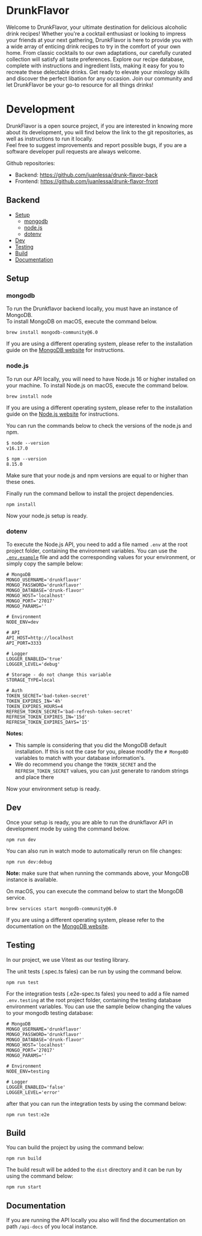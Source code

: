 # DrunkFlavor

Welcome to DrunkFlavor, your ultimate destination for delicious alcoholic drink recipes! Whether you're a cocktail enthusiast or looking to impress your friends at your next gathering, DrunkFlavor is here to provide you with a wide array of enticing drink recipes to try in the comfort of your own home. From classic cocktails to our own adaptations, our carefully curated collection will satisfy all taste preferences. Explore our recipe database, complete with  instructions and ingredient lists, making it easy for you to recreate these delectable drinks. Get ready to elevate your mixology skills and discover the perfect libation for any occasion. Join our community and let DrunkFlavor be your go-to resource for all things drinks!

# Development

DrunkFlavor is a open source project, if you are interested in knowing more about its development, you will find below the link to the git repositories, as well as instructions to run it locally.  
Feel free to suggest improvements and report possible bugs, if you are a software developer pull requests are always welcome.  

 Github repositories:

* Backend: <https://github.com/juanlessa/drunk-flavor-back>
* Frontend: <https://github.com/juanlessa/drunk-flavor-front>

## Backend

- [Setup](#setup)
  - [mongodb](#mongodb)
  - [node.js](#nodejs)
  - [dotenv](#dotenv)
- [Dev](#dev)
- [Testing](#dev)
- [Build](#build)
- [Documentation](#documentation)

## Setup

### mongodb

To run the Drunkflavor backend locally, you must have an instance of MongoDB.  
To install MongoDB on macOS, execute the command below.

```shell
brew install mongodb-community@6.0 
```

If you are using a different operating system, please refer to the installation guide on the [MongoDB website](https://www.mongodb.com) for instructions.

### node.js

To run our API locally, you will need to have Node.js 16 or higher installed on your machine.
To install Node.js on macOS, execute the command below.

```shell
brew install node
```

If you are using a different operating system, please refer to the installation guide on the [Node.js website](https://nodejs.org) for instructions.

You can run the commands below to check the versions of the node.js and npm.

```shell
$ node --version                     
v16.17.0

$ npm --version    
8.15.0
```

 Make sure that your node.js and npm versions are equal to or higher than these ones.

Finally run the command bellow to install the project dependencies.

```shell
npm install
````

Now your node.js setup is ready.

### dotenv

To execute the Node.js API, you need to add a file named ```.env``` at the root project folder, containing the environment variables.
You can use the [```.env.example```](https://github.com/juanlessa/drunk-flavor-back/blob/master/.env.example) file and add the corresponding values for your environment, or simply copy the sample below:

```dotenv
# MongoDB
MONGO_USERNAME='drunkflavor'
MONGO_PASSWORD='drunkflavor'
MONGO_DATABASE='drunk-flavor'
MONGO_HOST='localhost'
MONGO_PORT='27017'
MONGO_PARAMS=''

# Environment
NODE_ENV=dev

# API
API_HOST=http://localhost
API_PORT=3333

# Logger
LOGGER_ENABLED='true'
LOGGER_LEVEL='debug'

# Storage - do not change this variable
STORAGE_TYPE=local

# Auth
TOKEN_SECRET='bad-token-secret'
TOKEN_EXPIRES_IN='4h'
TOKEN_EXPIRES_HOURS=4
REFRESH_TOKEN_SECRET='bad-refresh-token-secret'
REFRESH_TOKEN_EXPIRES_IN='15d'
REFRESH_TOKEN_EXPIRES_DAYS='15'
```

**Notes:**

* This sample is considering that you did the MongoDB default installation. If this is not the case for you, please modify the ```# MongoBD``` variables to match with your database information's.
* We do recommend you change the ```TOKEN_SECRET``` and the ```REFRESH_TOKEN_SECRET``` values, you can just generate to random strings and place there

Now your environment setup is ready.

## Dev

Once your setup is ready, you are able to run the drunkflavor API in development mode by using the command below.

```shell
npm run dev
```

You can also run in watch mode to automatically rerun on file changes:

```shell
npm run dev:debug
```

**Note:** make sure that when running the commands above, your MongoDB instance is available.

On macOS, you can execute the command below to start the MongoDB service.

```shell
brew services start mongodb-community@6.0     
```

If you are using a different operating system, please refer to the documentation on the [MongoDB website](https://www.mongodb.com).

## Testing
In our project, we use Vitest as our testing library.

The unit tests (.spec.ts fales) can be run by using the command below.
```shel
npm run test
```

For the integration tests (.e2e-spec.ts fales) you need to add a file named ```.env.testing``` at the root project folder, containing the testing database environment variables. You can use the sample below changing the values to your mongodb testing database:

```dotenv
# MongoDB
MONGO_USERNAME='drunkflavor'
MONGO_PASSWORD='drunkflavor'
MONGO_DATABASE='drunk-flavor'
MONGO_HOST='localhost'
MONGO_PORT='27017'
MONGO_PARAMS=''

# Environment
NODE_ENV=testing

# Logger
LOGGER_ENABLED='false'
LOGGER_LEVEL='error'
```

after that you can run the integration tests by using the command below:
```shel
npm run test:e2e
```

## Build
You can build the project by using the command below:

```shell
npm run build
```

The build result will be added to the ```dist``` directory and it can be run by using the command below:

```shell
npm run start
```

## Documentation

If you are running the API locally you also will find the documentation on path ```/api-docs``` of you local instance.
